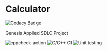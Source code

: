 # Calculator

[![Codacy Badge](https://api.codacy.com/project/badge/Grade/2ec8f5de91804f54a8015712406ee59d)](https://app.codacy.com/gh/99002462/Calculator?utm_source=github.com&utm_medium=referral&utm_content=99002462/Calculator&utm_campaign=Badge_Grade_Settings)

Genesis Applied SDLC Project

![cppcheck-action](https://github.com/99002462/Calculator/workflows/cppcheck-action/badge.svg)
![C/C++ CI](https://github.com/99002462/Calculator/workflows/C/C++%20CI/badge.svg?branch=master)
![Unit testing](https://github.com/99002462/Calculator/workflows/Unit%20testing/badge.svg?branch=main)
